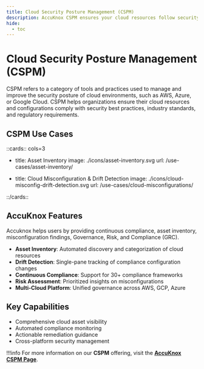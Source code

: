 ```yaml
---
title: Cloud Security Posture Management (CSPM)
description: AccuKnox CSPM ensures your cloud resources follow security best practices, industry standards, and regulatory requirements.
hide:
  - toc
---
```



<style>
  .nt-card-title{
    text-align: center;
  }

  .nt-card-img img{
    color: #00025;
  }
</style>

# Cloud Security Posture Management (CSPM)

CSPM refers to a category of tools and practices used to manage and improve the security posture of cloud environments, such as AWS, Azure, or Google Cloud. CSPM helps organizations ensure their cloud resources and configurations comply with security best practices, industry standards, and regulatory requirements.

## **CSPM Use Cases**

::cards:: cols=3

- title: Asset Inventory
  image: ./icons/asset-inventory.svg
  url: /use-cases/asset-inventory/

- title: Cloud Misconfiguration & Drift Detection
  image: ./icons/cloud-misconfig-drift-detection.svg
  url: /use-cases/cloud-misconfigurations/

::/cards::

## **AccuKnox Features**

Accuknox helps users by providing continuous compliance, asset inventory, misconfiguration findings, Governance, Risk, and Compliance (GRC).

- **Asset Inventory**: Automated discovery and categorization of cloud resources
- **Drift Detection**: Single-pane tracking of compliance configuration changes
- **Continuous Compliance**: Support for 30+ compliance frameworks
- **Risk Assessment**: Prioritized insights on misconfigurations
- **Multi-Cloud Platform**: Unified governance across AWS, GCP, Azure

## **Key Capabilities**

- Comprehensive cloud asset visibility
- Automated compliance monitoring
- Actionable remediation guidance
- Cross-platform security management

!!!info
    For more information on our **CSPM** offering, visit the [**AccuKnox CSPM Page**](https://www.accuknox.com/products/cspm "https://www.accuknox.com/products/cspm").
